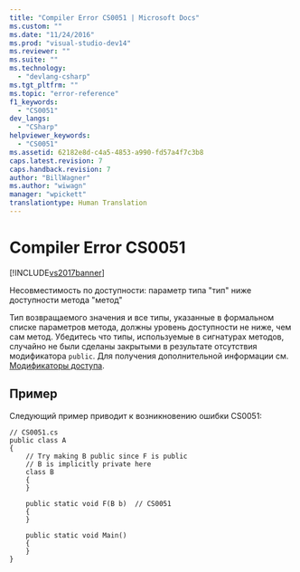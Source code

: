 ```yaml
---
title: "Compiler Error CS0051 | Microsoft Docs"
ms.custom: ""
ms.date: "11/24/2016"
ms.prod: "visual-studio-dev14"
ms.reviewer: ""
ms.suite: ""
ms.technology: 
  - "devlang-csharp"
ms.tgt_pltfrm: ""
ms.topic: "error-reference"
f1_keywords: 
  - "CS0051"
dev_langs: 
  - "CSharp"
helpviewer_keywords: 
  - "CS0051"
ms.assetid: 62182e8d-c4a5-4853-a990-fd57a4f7c3b8
caps.latest.revision: 7
caps.handback.revision: 7
author: "BillWagner"
ms.author: "wiwagn"
manager: "wpickett"
translationtype: Human Translation
---
```

# Compiler Error CS0051
[!INCLUDE[vs2017banner](../../../csharp/includes/vs2017banner.md)]

Несовместимость по доступности: параметр типа "тип" ниже доступности метода "метод"  
  
 Тип возвращаемого значения и все типы, указанные в формальном списке параметров метода, должны уровень доступности не ниже, чем сам метод.  Убедитесь что типы, используемые в сигнатурах методов, случайно не были сделаны закрытыми в результате отсутствия модификатора `public`.  Для получения дополнительной информации см. [Модификаторы доступа](../../../csharp/programming-guide/classes-and-structs/access-modifiers.md).  
  
## Пример  
 Следующий пример приводит к возникновению ошибки CS0051:  
  
```  
// CS0051.cs  
public class A  
{  
    // Try making B public since F is public  
    // B is implicitly private here  
    class B  
    {  
    }  
  
    public static void F(B b)  // CS0051  
    {  
    }  
  
    public static void Main()  
    {  
    }  
}  
```